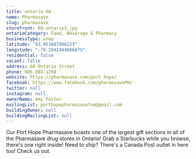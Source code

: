 ```yaml
---
title: ontario-60
name: Pharmasave
slug: pharmasave
storefront: 60-ontario3.jpg
ontarioCategory: Food, Beverage & Pharmacy
businessType: shop
latitude: "43.953807996223"
longitude: "-78.2942444086075"
residential: false
vacant: false
address: 60 Ontario Street
phone: 905-885-1294
website: https://pharmasave.com/port-hope/
facebook: https://www.facebook.com/pharmasavePH/
twitter: null
instagram: null
ownerName: Amy Foster
mailingList: porthopepharmasavefsm@gmail.com
buildingOwner: null
buildingMailingList: null
---
```

Our Port Hope Pharmasave boasts one of the largest gift sections in all of the Pharmasave drug stores in Ontario! Grab a Starbucks while you browse, there's one right inside! Need to ship? There's a Canada Post outlet in here too! Check us out. 
